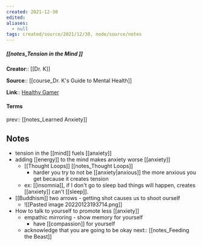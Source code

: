 ```yaml
---
created: 2021-12-30 
edited: 
aliases:
  - null
tags: created/source/2021/12/30, node/source/notes
---
```


##### [[notes_Tension in the Mind ]]
**Creator**:: [[Dr. K]]
 
**Source**:: [[course_Dr. K's Guide to Mental Health]]

**Link**:: [Healthy Gamer](https://coaching.healthygamer.gg/guide/lessons/tension-in-the-mind)

#### Terms
prev:: [[notes_Learned Anxiety]]
## Notes
- tension in the [[mind]] fuels [[anxiety]]
- adding [[energy]] to the mind makes anxiety worse [[anxiety]]
	- [[Thought Loops]] [[notes_Thought Loops]]
		- harder you try to not be [[anxiety|anxious]] the more anxious you get because it creates tension
	- ex: [[insomnia]], if I don't go to sleep bad things will happen, creates [[anxiety]] can't [[sleep]].
- [[Buddhism]] two arrows - getting shot causes us to shoot ourself
	- ![[Pasted image 20220123193714.png]]
- How to talk to yourself to promote less [[anxiety]]
	- empathic mirroring - show memory for yourself
		- have [[compassion]] for yourself
	- acknowledge that you are going to be okay
next:: [[notes_Feeding the Beast]]